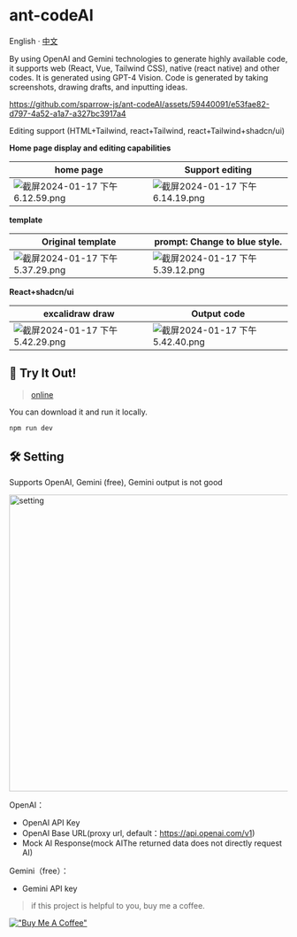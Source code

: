 # ant-codeAI
English · [中文](./README-zh_CN.md)

By using OpenAI and Gemini technologies to generate highly available code, it supports web (React, Vue, Tailwind CSS), native (react native) and other codes. It is generated using GPT-4 Vision. Code is generated by taking screenshots, drawing drafts, and inputting ideas.

https://github.com/sparrow-js/ant-codeAI/assets/59440091/e53fae82-d797-4a52-a1a7-a327bc3917a4

Editing support (HTML+Tailwind, react+Tailwind, react+Tailwind+shadcn/ui)

**Home page display and editing capabilities**

| home page | Support editing |
| --- | --- |
| ![截屏2024-01-17 下午6.12.59.png](https://cdn.nlark.com/yuque/0/2024/png/34596612/1705486394521-9791307f-ce03-4932-af0b-d2bf2c69b3b7.png#averageHue=%23fcfaf9&clientId=u86429f36-ee0d-4&from=drop&id=u883fd1bd&originHeight=1444&originWidth=2586&originalType=binary&ratio=2&rotation=0&showTitle=false&size=484148&status=done&style=none&taskId=ua5359990-5a35-4a11-af9c-98979ba53f0&title=) | ![截屏2024-01-17 下午6.14.19.png](https://cdn.nlark.com/yuque/0/2024/png/34596612/1705486482935-c7689364-6f09-4517-8093-31ea8b859d39.png#averageHue=%23f8f7f7&clientId=u86429f36-ee0d-4&from=drop&id=u43e4bcc6&originHeight=1448&originWidth=2740&originalType=binary&ratio=2&rotation=0&showTitle=false&size=362827&status=done&style=none&taskId=uf1ee5937-d8d6-4c7a-bc5b-76fdf6bef7d&title=) |


**template**

| Original template | prompt:  Change to blue style. |
| --- | --- |
| ![截屏2024-01-17 下午5.37.29.png](https://cdn.nlark.com/yuque/0/2024/png/34596612/1705485282856-9dd11d46-34ac-4f00-b45c-e5f9366daef3.png#averageHue=%23dfe1de&clientId=u813d9b56-7155-4&from=drop&id=u6aff3063&originHeight=1462&originWidth=2874&originalType=binary&ratio=2&rotation=0&showTitle=false&size=1466846&status=done&style=none&taskId=uc0c950ae-df0a-4b30-910b-5da9482dc2d&title=) | ![截屏2024-01-17 下午5.39.12.png](https://cdn.nlark.com/yuque/0/2024/png/34596612/1705485284669-97b68bd2-8d31-4db7-88eb-d9f69cbe110f.png#averageHue=%23b0d7c3&clientId=u813d9b56-7155-4&from=drop&id=u0a05b922&originHeight=1460&originWidth=2864&originalType=binary&ratio=2&rotation=0&showTitle=false&size=1359476&status=done&style=none&taskId=ub662bba9-8d26-46f5-ae57-a4c6c14eb17&title=) |

**React+shadcn/ui**

| excalidraw draw | Output code |
| --- | --- |
| ![截屏2024-01-17 下午5.42.29.png](https://cdn.nlark.com/yuque/0/2024/png/34596612/1705485286789-375a472b-a587-40fe-97f1-14884821216e.png#averageHue=%23e2e3e1&clientId=u813d9b56-7155-4&from=drop&id=ud96ac071&originHeight=1450&originWidth=2408&originalType=binary&ratio=2&rotation=0&showTitle=false&size=288271&status=done&style=none&taskId=u8d9dc523-cc8f-4be0-a40c-062004f2dc4&title=) | ![截屏2024-01-17 下午5.42.40.png](https://cdn.nlark.com/yuque/0/2024/png/34596612/1705485284457-a98bdcae-266d-44ce-8487-a79e3189c892.png#averageHue=%23f9f8f7&clientId=u813d9b56-7155-4&from=drop&id=uaf56b5a3&originHeight=1450&originWidth=2408&originalType=binary&ratio=2&rotation=0&showTitle=false&size=555956&status=done&style=none&taskId=u17e988e4-761b-4556-935a-06e073a9ec8&title=) |



## 🚀 Try It Out!
> [online](https://www.ancodeai.com/)


You can download it and run it locally.
```bash
npm run dev
```
## 🛠 Setting
Supports OpenAI, Gemini (free), Gemini output is not good

<img width="536" alt="setting" src="https://github.com/sparrow-js/ant-codeAI/assets/59440091/f92b0363-a0ce-4b51-887c-bb79b347c2d7">

OpenAI：
- OpenAI API Key
- OpenAI Base URL(proxy url, default：https://api.openai.com/v1)
- Mock AI Response(mock AIThe returned data does not directly request AI)

Gemini（free）：
- Gemini API key



> if this project is helpful to you, buy me a coffee.

[!["Buy Me A Coffee"](https://www.buymeacoffee.com/assets/img/custom_images/orange_img.png)](https://www.buymeacoffee.com/sparrowwhtl)
